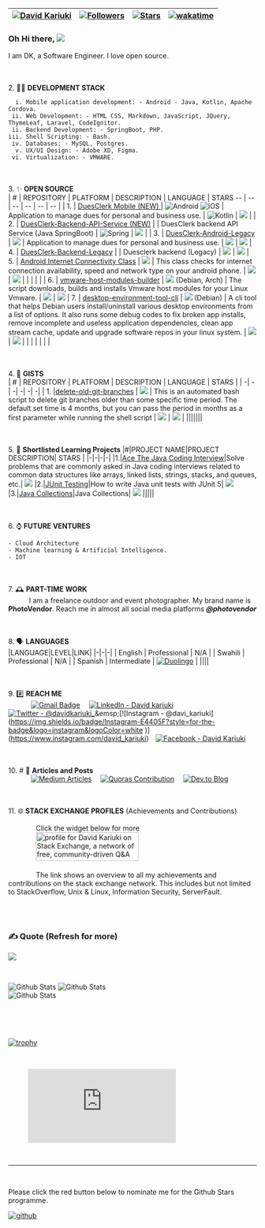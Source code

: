 | [![David Kariuki](https://img.shields.io/badge/DK-DAVID%20KARIUKI-blue)](#) | [![Followers](https://img.shields.io/github/followers/DkariukiM)](#) | [![Stars](https://img.shields.io/github/stars/DkariukiM?label=Profile%20Stars&logo=Profile%20stars&logoColor=b)](#) | [![wakatime](https://wakatime.com/badge/user/b8ede415-6acf-4bd7-af13-5e3ea5742c8a.svg)](https://wakatime.com/@b8ede415-6acf-4bd7-af13-5e3ea5742c8a) |
--| --| --| --|
<!--[![Profile Views](https://komarev.com/ghpvc/?username=DkariukiM&color=red)](#) -->

### Oh Hi there, ![](https://user-images.githubusercontent.com/18350557/176309783-0785949b-9127-417c-8b55-ab5a4333674e.gif) 
I am DK, a Software Engineer. I love open source.

<!--<br><br>1.  🧑 **PERSONA**<br>
 &emsp;&emsp;&emsp;**Physique**&emsp;&emsp;&emsp;: “Don’t forget you are what you eat,” said one person. “Then I should eat a skinny person.” said my sister.<br>
-->

<br><br> 2.  🧑‍💼 **DEVELOPMENT STACK**<br>

      i. Mobile application development: - Android - Java, Kotlin, Apache Cordova.
     ii. Web Development: - HTML CSS, Markdown, JavaScript, JQuery, ThymeLeaf, Laravel, CodeIgnitor.
     ii. Backend Development: - SpringBoot, PHP.
    iii. Shell Scripting: - Bash.
     iv. Databases: - MySQL, Postgres.
      v. UX/UI Design: - Adobe XD, Figma.
     vi. Virtualization: - VMWARE.
     

<br><br>3.  ✨ **OPEN SOURCE**<br>
| # | REPOSITORY | PLATFORM | DESCRIPTION | LANGUAGE | STARS
-- | -- | -- | -- | -- | -- |
| 1. | [DuesClerk Mobile (NEW) ](https://github.com/liniantt/duesclerk-mobile) | ![Android](https://img.shields.io/badge/Android-3DDC84?style=for-the-badge&logo=android&logoColor=white) ![iOS](https://img.shields.io/badge/iOS-000000?style=for-the-badge&logo=ios&logoColor=white) | Application to manage dues for personal and business use. | ![Kotlin](https://img.shields.io/badge/kotlin-%237F52FF.svg?style=for-the-badge&logo=kotlin&logoColor=white) | ![](https://img.shields.io/github/stars/liniantt/duesclerk-mobile) |
| 2. | [DuesClerk-Backend-API-Service (NEW)](https://github.com/liniantt/duesclerk_backend_api_service) |  | DuesClerk backend API Service (Java SpringBoot) | ![Spring](https://img.shields.io/badge/spring-%236DB33F.svg?style=for-the-badge&logo=spring&logoColor=white) | ![](https://img.shields.io/github/stars/liniantt/duesclerk_backend_api_service) |
| 3. | [DuesClerk-Android-Legacy](https://github.com/liniantt/DuesClerk) | ![](https://img.shields.io/badge/Android-3DDC84?style=for-the-badge&logo=android&logoColor=white) | Application to manage dues for personal and business use. | ![](https://img.shields.io/badge/Java-ED8B00?style=for-the-badge&logo=java&logoColor=white) | ![](https://img.shields.io/github/stars/liniantt/duesClerk-android-legacy)
| 4. | [DuesClerk-Backend-Legacy](https://github.com/liniantt/duesclerk-backend-legacy) |  | Duesclerk backend (Legacy) | ![](https://img.shields.io/badge/PHP-777BB4?style=for-the-badge&logo=php&logoColor=white) | ![](https://img.shields.io/github/stars/liniantt/duesclerk-backend-legacy)
| 5. | [Android Internet Connectivity Class](https://github.com/david-kariuki/AndroidInternetConnectivity) | ![](https://img.shields.io/badge/Android-3DDC84?style=for-the-badge&logo=android&logoColor=white) | This class checks for internet connection availability, speed and network type on your android phone. | ![](https://img.shields.io/badge/Java-ED8B00?style=for-the-badge&logo=java&logoColor=white) | ![](https://img.shields.io/github/stars/david-kariuki/AndroidInternetConnectivity)
|  |  |  |  |
| 6. | [vmware-host-modules-builder](https://github.com/linuxeuphony/vmware-host-modules-builder-cli) | ![](https://img.shields.io/badge/Linux-FCC624?style=for-the-badge&logo=linux&logoColor=black) (Debian, Arch) | The script downloads, builds and installs Vmware host modules for your Linux Vmware. | ![](https://img.shields.io/badge/Bash-black?style=for-the-badge&logo=gnu%20bash&logoColor=white) | ![](https://img.shields.io/github/stars/linuxeuphony/vmware-host-modules-builder-cli)
| 7. | [desktop-environment-tool-cli](https://github.com/linuxeuphony/linux-desktop-environment-tool-cli) | ![](https://img.shields.io/badge/Linux-FCC624?style=for-the-badge&logo=linux&logoColor=black) (Debian) | A cli tool that helps Debian users install/uninstall various desktop environments from a list of options. It also runs some debug codes to fix broken app installs, remove incomplete and useless application dependencies, clean app stream cache, update and upgrade software repos in your linux system.  | ![](https://img.shields.io/badge/Bash-black?style=for-the-badge&logo=gnu%20bash&logoColor=white) | ![](https://img.shields.io/github/stars/linuxeuphony/linux-desktop-environment-tool-cli)
|  | |  |  |  | |


<br><br>4.  📜 **GISTS**<br>
| # | REPOSITORY | PLATFORM | DESCRIPTION | LANGUAGE | STARS |
| -| -| -| -| -| -|
| 1. |[delete-old-git-branches](https://github.com/LinuxEuphony/delete-old-git-branches) | ![](https://img.shields.io/badge/Linux-FCC624?style=for-the-badge&logo=linux&logoColor=black) | This is an automated bash script to delete git branches older than some specific time period. The default set time is 4 months, but you can pass the period in months as a first parameter while running the shell script | ![](https://img.shields.io/badge/Bash-black?style=for-the-badge&logo=gnu%20bash&logoColor=white) | ![](https://img.shields.io/github/stars/linuxeuphony/delete-old-git-branches) |
|||||||
   
   
<br><br>5.  📙 **Shortlisted Learning Projects**
|#|PROJECT NAME|PROJECT DESCRIPTION| STARS |
|-|-|-|-|
|1.|[Ace The Java Coding Interview](https://github.com/david-kariuki/AceTheJavaCodingInterview)|Solve problems that are commonly asked in Java coding interviews related to common data structures like arrays, linked lists, strings, stacks, and queues, etc.| ![](https://img.shields.io/github/stars/david-kariuki/AceTheJavaCodingInterview)
|2.|[JUnit Testing](https://github.com/david-kariuki/JUnitTestingProject)|How to write Java unit tests with JUnit 5| ![](https://img.shields.io/github/stars/david-kariuki/JUnitTestingProject)
|3.|[Java Collections](https://github.com/david-kariuki/JavaCollections)|Java Collections| ![](https://img.shields.io/github/stars/david-kariuki/JavaCollections)
|||||

<br><br>6.  ⌚ **FUTURE VENTURES**<br>
    
    - Cloud Architecture
    - Machine learning & Artificial Intelligence.
    - IOT

<br><br>7.  🕰️ **PART-TIME WORK**<br>
&emsp;&emsp;&emsp;I am a freelance outdoor and event photographer. My brand name is **PhotoVendor**. Reach me in almost all social media platforms ***@photovendor***


<br><br>8.  🗣️ **LANGUAGES**<br>
|LANGUAGE|LEVEL|LINK|
|-|-|-|
| English | Professional | N/A |
| Swahili | Professional | N/A |
| Spanish | Intermediate | [![Duolingo](https://img.shields.io/badge/Duolingo-%234DC730.svg?style=for-the-badge&logo=Duolingo&logoColor=white)](https://www.duolingo.com/profile/davidkariuki) |
||||


<br><br>9. #️⃣ **REACH ME**<br>
&emsp;&emsp;&emsp;
[![Gmail Badge](https://img.shields.io/badge/Gmail-D14836?style=for-the-badge&logo=gmail&logoColor=white)](mailto:dkaris.k@gmail.com) &emsp;[![LinkedIn - David kariuki](https://img.shields.io/badge/LinkedIn-0077B5?style=for-the-badge&logo=linkedin&logoColor=white)](https://www.linkedin.com/in/davidkariuki)&emsp;
[![Twitter - @davidkariuki_](https://img.shields.io/badge/Twitter-1DA1F2?style=for-the-badge&logo=twitter&logoColor=white)](https://twitter.com/davidkariuki_)&emsp;[![Instagram - @davi_kariuki](https://img.shields.io/badge/Instagram-E4405F?style=for-the-badge&logo=instagram&logoColor=white )](https://www.instagram.com/david_kariuki)&emsp;[![Facebook - David Kariuki](https://img.shields.io/badge/Facebook-1877F2?style=for-the-badge&logo=facebook&logoColor=white)](https://www.facebook.com/dk.davidkariuki)&emsp;

<br><br>10. #️ 📖 **Articles and Posts**<br>
&emsp;&emsp;&emsp;
[![Medium Articles](https://img.shields.io/badge/Medium-12100E?style=for-the-badge&logo=medium&logoColor=white)](https://medium.com/@davidkariuki) &emsp;[![Quoras Contribution](https://img.shields.io/badge/Quora-%23B92B27.svg?style=for-the-badge&logo=Quora&logoColor=white)](https://www.quora.com/profile/David-Kariuki-7/) &emsp;[![Dev.to Blog](https://img.shields.io/badge/dev.to-0A0A0A?style=for-the-badge&logo=dev.to&logoColor=white)](https://dev.to/david_kariuki)


<br><br>11.  🌐 **STACK EXCHANGE PROFILES** (Achievements and Contributions)<br><br>
&emsp;&emsp;&emsp;&emsp;Click the widget below for more<br>
&emsp;&emsp;&emsp;&emsp;<a href="https://stackexchange.com/users/7822670/david-kariuki?tab=accounts"><img src="https://stackexchange.com/users/flair/7822670.png" width="208" height="58" alt="profile for David Kariuki on Stack Exchange, a network of free, community-driven Q&amp;A sites" title="profile for David Kariuki on Stack Exchange, a network of free, community-driven Q&amp;A sites"></a><br><br>
&emsp;&emsp;&emsp;&emsp;The link shows an overview to all my achievements and contributions on the stack exchange network. This includes but not limited to StackOverflow, Unix & Linux, Information Security, ServerFault. 
    
<br><br> 

### ✍️ Quote (Refresh for more)
![](https://quotes-github-readme.vercel.app/api?type=horizontal&theme=radical)

<br>

<!--
[![My GitHub Stats](https://github-readme-stats.vercel.app/api/?username=DkariukiM&count_private=true&theme=tokyonight&showicons=true)]()
[![My GitHub Language Stats](https://github-readme-stats.vercel.app/api/top-langs/?username=DkariukiM&langs_count=5&theme=tokyonight)]()
-->

![Github Stats](https://github-readme-stats.vercel.app/api?username=DkariukiM&theme=light&hide_border=true&include_all_commits=true&count_private=true)
![Github Stats](https://github-readme-streak-stats.herokuapp.com/?user=DkariukiM&theme=light&hide_border=true&fire=red&sideNums=red)<br/>
![Github Stats](https://github-readme-stats.vercel.app/api/top-langs/?username=DkariukiM&theme=light&hide_border=false&include_all_commits=true&count_private=true&layout=compact&langs_count=15&include_private=true)

<br>

<!--START_SECTION:waka-->

<!--END_SECTION:waka-->

<br>

<!--
<br>
[![GitHub Activity](images/userstats.svg)](https://github.com/cicirello/user-statistician)
-->

<br>

[![trophy](https://github-profile-trophy.vercel.app/?username=david-kariuki&margin-w=8)](https://github.com/ryo-ma/github-profile-trophy)

<br>

<figure><embed src="https://wakatime.com/share/@b8ede415-6acf-4bd7-af13-5e3ea5742c8a/9da959ba-708a-4a90-aa0b-671671495867.svg"></embed></figure>


<br>

***

<br>

Please click the red button below to nominate me for the Github Stars programme. <br>

<a href='https://stars.github.com/nominate/' target="_blank"><img alt='github' src='https://img.shields.io/badge/Nominate_me --> @david--kariuki-100000?style=for-the-badge&logo=github&logoColor=000000&labelColor=ffffff&color=E03A3A'/></a>


<br>

